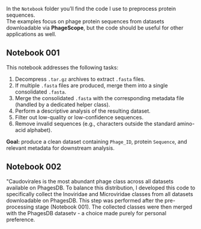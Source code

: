 In the `Notebook` folder you’ll find the code I use to preprocess protein sequences.  
The examples focus on phage protein sequences from datasets downloadable via **PhageScope**, but the code should be useful for other applications as well.

## Notebook 001
This notebook addresses the following tasks:

1. Decompress `.tar.gz` archives to extract `.fasta` files.  
2. If multiple `.fasta` files are produced, merge them into a single consolidated `.fasta`.  
3. Merge the consolidated `.fasta` with the corresponding metadata file (handled by a dedicated helper class).  
4. Perform a descriptive analysis of the resulting dataset.  
5. Filter out low-quality or low-confidence sequences.  
6. Remove invalid sequences (e.g., characters outside the standard amino-acid alphabet).

**Goal:** produce a clean dataset containing `Phage_ID`, protein `Sequence`, and relevant metadata for downstream analysis.

## Notebook 002
"Caudovirales is the most abundant phage class across all datasets available on PhagesDB. To balance this distribution, I developed this code to specifically collect the Inoviridae and Microviridae classes from all datasets downloadable on PhagesDB. This step was performed after the pre-processing stage (Notebook 001). The collected classes were then merged with the PhagesDB datasetv - a choice made purely for personal preference.
